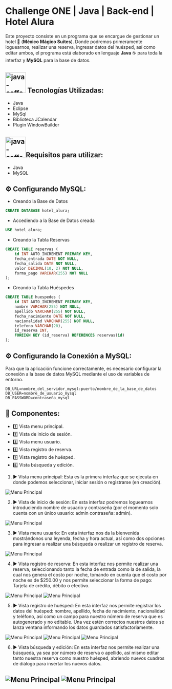 # Challenge ONE | Java | Back-end | Hotel Alura
Este proyecto consiste en un programa que se encargue de gestionar un hotel  :hotel: (**México Mágico Suites**). Donde podremos primeramente loguearnos, realizar una reserva, ingresar datos del huésped, así como editar ambos, el programa está elaborado en lenguaje **Java** :coffee: para toda la interfaz y **MySQL** para la base de datos.
## <img width="64" height="64" src="https://img.icons8.com/nolan/64/1A6DFF/C822FF/java-coffee-cup-logo.png" alt="java-coffee-cup-logo"/> Tecnologías Utilizadas:

- Java
- Eclipse
- MySql
- Biblioteca JCalendar
- Plugin WindowBuilder </br>

## <img width="64" height="64" src="https://img.icons8.com/color/48/java-coffee-cup-logo--v1.png" alt="java-coffee-cup-logo--v1"/>Requisitos para utilizar:

- Java
- MySQL

## ⚙️ Configurando MySQL:

- Creando la Base de Datos
```sql
CREATE DATABASE hotel_alura;
```
- Accediendo a la Base de Datos creada
```sql
USE hotel_alura;
```
- Creando la Tabla Reservas
```sql
CREATE TABLE reservas (
    id INT AUTO_INCREMENT PRIMARY KEY,
    fecha_entrada DATE NOT NULL,
    fecha_salida DATE NOT NULL,
    valor DECIMAL(10, 2) NOT NULL,
    forma_pago VARCHAR(255) NOT NULL
);
```
- Creando la Tabla Huéspedes
```sql
CREATE TABLE huespedes (
    id INT AUTO_INCREMENT PRIMARY KEY,
    nombre VARCHAR(255) NOT NULL,
    apellido VARCHAR(255) NOT NULL,
    fecha_nacimiento DATE NOT NULL,
    nacionalidad VARCHAR(255) NOT NULL,
    telefono VARCHAR(20),
    id_reserva INT,
    FOREIGN KEY (id_reserva) REFERENCES reservas(id)
);
```
## ⚙️ Configurando la Conexión a MySQL:
Para que la aplicación funcione correctamente, es necesario configurar la conexión a la base de datos MySQL mediante el uso de variables de entorno.
```env
DB_URL=nombre_del_servidor_mysql:puerto/nombre_de_la_base_de_datos
DB_USER=nombre_de_usuario_mysql
DB_PASSWORD=contraseña_mysql
```

## :pencil: Componentes:  
- :one: Vista menu principal.
- :two: Vista de inicio de sesión.
- :three: Vista menu usuario.
- :four: Vista registro de reserva.
- :five: Vista registro de huésped.
- :six: Vista búsqueda y edición.

1. :arrow_forward: Vista menu principal:
Esta es la primera interfaz que se ejecuta en donde podemos seleccionar, iniciar sesión o registrarse (en creación).

![Menu Principal](https://github.com/juanVarela666/Hotel-Alura/blob/main/img/Captura%20de%20pantalla%20(2809).png)

2. :arrow_forward: Vista de inicio de sesión:
En esta interfaz podremos loguearnos introduciendo nombre de usuario y contraseña (por el momento solo cuenta con un único usuario: admin contraseña: admin).

![Menu Principal](https://github.com/juanVarela666/Hotel-Alura/blob/main/img/Captura%20de%20pantalla%20(2810).png)

3. :arrow_forward: Vista menu usuario:
En esta interfaz nos da la bienvenida mostrándonos una leyenda, fecha y hora actual, así como dos opciones para ingresar a realizar una búsqueda o realizar un registro de reserva.

![Menu Principal](https://github.com/juanVarela666/Hotel-Alura/blob/main/img/Captura%20de%20pantalla%20(2811).png)

4. :arrow_forward: Vista registro de reserva:
En esta interfaz nos permite realizar una reserva, seleccionando tanto la fecha de entrada como la de salida, la cual nos genera el costo por noche, tomando en cuenta que el costo por noche es de $250.00 y nos permite seleccionar la forma de pago: Tarjeta de crédito, débito o efectivo.

![Menu Principal](https://github.com/juanVarela666/Hotel-Alura/blob/main/img/Captura%20de%20pantalla%20(2812).png)
![Menu Principal](https://github.com/juanVarela666/Hotel-Alura/blob/main/img/Captura%20de%20pantalla%20(2813).png)

5. :arrow_forward: Vista registro de huésped:
En esta interfaz nos permite registrar los datos del huésped: nombre, apellido, fecha de nacimiento, nacionalidad y teléfono, así como un campo para nuestro número de reserva que es autogenerado y no editable. Una vez estén correctos nuestros datos se lanza ventana informando los datos guardados satisfactoriamente.

![Menu Principal](https://github.com/juanVarela666/Hotel-Alura/blob/main/img/Captura%20de%20pantalla%20(2814).png)
![Menu Principal](https://github.com/juanVarela666/Hotel-Alura/blob/main/img/Captura%20de%20pantalla%20(2815).png)
![Menu Principal](https://github.com/juanVarela666/Hotel-Alura/blob/main/img/Captura%20de%20pantalla%20(2820).png)

6. :arrow_forward: Vista búsqueda y edición:
En esta interfaz nos permite realizar una búsqueda, ya sea por número de reserva o apellido, así mismo editar tanto nuestra reserva como nuestro huésped, abriendo nuevos cuadros de diálogo para insertar los nuevos datos.

![Menu Principal](https://github.com/juanVarela666/Hotel-Alura/blob/main/img/Captura%20de%20pantalla%20(2817).png)
![Menu Principal](https://github.com/juanVarela666/Hotel-Alura/blob/main/img/Captura%20de%20pantalla%20(2819).png)
--- 
